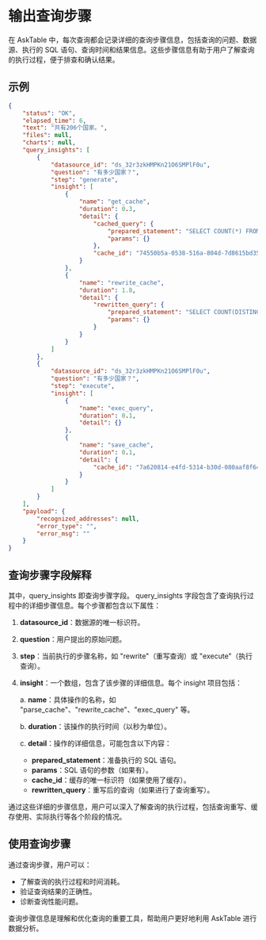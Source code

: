 # 输出查询步骤

在 AskTable 中，每次查询都会记录详细的查询步骤信息，包括查询的问题、数据源、执行的 SQL 语句、查询时间和结果信息。这些步骤信息有助于用户了解查询的执行过程，便于排查和确认结果。

## 示例

```json
{
    "status": "OK",
    "elapsed_time": 6,
    "text": "共有206个国家。",
    "files": null,
    "charts": null,
    "query_insights": [
        {
            "datasource_id": "ds_32r3zkHMPKn21O6SMPlF0u",
            "question": "有多少国家？",
            "step": "generate",
            "insight": [
                {
                    "name": "get_cache",
                    "duration": 0.3,
                    "detail": {
                        "cached_query": {
                            "prepared_statement": "SELECT COUNT(*) FROM olympics2024.athletes",
                            "params": {}
                        },
                        "cache_id": "74550b5a-0538-516a-804d-7d8615bd358f"
                    }
                },
                {
                    "name": "rewrite_cache",
                    "duration": 1.8,
                    "detail": {
                        "rewritten_query": {
                            "prepared_statement": "SELECT COUNT(DISTINCT country) FROM olympics2024.athletes",
                            "params": {}
                        }
                    }
                }
            ]
        },
        {
            "datasource_id": "ds_32r3zkHMPKn21O6SMPlF0u",
            "question": "有多少国家？",
            "step": "execute",
            "insight": [
                {
                    "name": "exec_query",
                    "duration": 0.1,
                    "detail": {}
                },
                {
                    "name": "save_cache",
                    "duration": 0.1,
                    "detail": {
                        "cache_id": "7a620814-e4fd-5314-b30d-080aaf8f6416"
                    }
                }
            ]
        }
    ],
    "payload": {
        "recognized_addresses": null,
        "error_type": "",
        "error_msg": ""
    }
}
```


## 查询步骤字段解释

其中，query_insights 即查询步骤字段。
query_insights 字段包含了查询执行过程中的详细步骤信息。每个步骤都包含以下属性：

1. **datasource_id**：数据源的唯一标识符。

2. **question**：用户提出的原始问题。

3. **step**：当前执行的步骤名称，如 "rewrite"（重写查询）或 "execute"（执行查询）。

4. **insight**：一个数组，包含了该步骤的详细信息。每个 insight 项目包括：

   a. **name**：具体操作的名称，如 "parse_cache"、"rewrite_cache"、"exec_query" 等。
   
   b. **duration**：该操作的执行时间（以秒为单位）。
   
   c. **detail**：操作的详细信息，可能包含以下内容：
      - **prepared_statement**：准备执行的 SQL 语句。
      - **params**：SQL 语句的参数（如果有）。
      - **cache_id**：缓存的唯一标识符（如果使用了缓存）。
      - **rewritten_query**：重写后的查询（如果进行了查询重写）。

通过这些详细的步骤信息，用户可以深入了解查询的执行过程，包括查询重写、缓存使用、实际执行等各个阶段的情况。


## 使用查询步骤

通过查询步骤，用户可以：

- 了解查询的执行过程和时间消耗。
- 验证查询结果的正确性。
- 诊断查询性能问题。

查询步骤信息是理解和优化查询的重要工具，帮助用户更好地利用 AskTable 进行数据分析。
